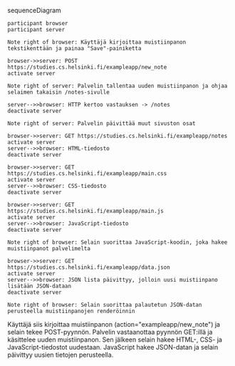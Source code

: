 sequenceDiagram

    participant browser
    participant server

    Note right of browser: Käyttäjä kirjoittaa muistiinpanon tekstikenttään ja painaa "Save"-painiketta

    browser->>server: POST https://studies.cs.helsinki.fi/exampleapp/new_note
    activate server
    
    Note right of server: Palvelin tallentaa uuden muistiinpanon ja ohjaa selaimen takaisin /notes-sivulle
    
    server-->>browser: HTTP kertoo vastauksen -> /notes
    deactivate server

    Note right of server: Palvelin päivittää muut sivuston osat

    browser->>server: GET https://studies.cs.helsinki.fi/exampleapp/notes
    activate server
    server-->>browser: HTML-tiedosto
    deactivate server

    browser->>server: GET https://studies.cs.helsinki.fi/exampleapp/main.css
    activate server
    server-->>browser: CSS-tiedosto
    deactivate server

    browser->>server: GET https://studies.cs.helsinki.fi/exampleapp/main.js
    activate server
    server-->>browser: JavaScript-tiedosto
    deactivate server

    Note right of browser: Selain suorittaa JavaScript-koodin, joka hakee  muistiinpanot palvelimelta

    browser->>server: GET https://studies.cs.helsinki.fi/exampleapp/data.json
    activate server
    server-->>browser: JSON lista päivittyy, jolloin uusi muistiinpano lisätään JSON-dataan 
    deactivate server

    Note right of browser: Selain suorittaa palautetun JSON-datan perusteella muistiinpanojen renderöinnin

Käyttäjä siis kirjoittaa muistiinpanon (action="exampleapp/new_note") ja selain tekee POST-pyynnön. Palvelin vastaanottaa pyynnön GET:illä ja käsittelee uuden muistiinpanon. Sen jälkeen selain hakee HTML-, CSS- ja JavaScript-tiedostot uudestaan. JavaScript hakee JSON-datan ja selain päivittyy uusien tietojen perusteella.
